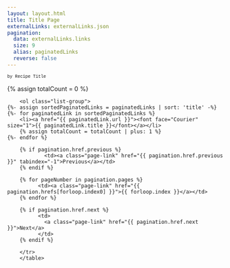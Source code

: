 ```yaml
---
layout: layout.html
title: Title Page
externalLinks: externalLinks.json
pagination:
  data: externalLinks.links
  size: 9
  alias: paginatedLinks
  reverse: false
---
```

<font face="Courier" size="1">by Recipe Title</font>

{% assign totalCount = 0 %}

        <ol class="list-group">
    {%- assign sortedPaginatedLinks = paginatedLinks | sort: 'title' -%}
    {%- for paginatedLink in sortedPaginatedLinks %}
        <li><a href="{{ paginatedLink.url }}"><font face="Courier" size="1">{{ paginatedLink.title }}</font></a></li>
        {% assign totalCount = totalCount | plus: 1 %}
    {%- endfor %}
</ol>

   <table border=0 cellpadding=3 width=32 height=32>
        <tr>
        
        {% if pagination.href.previous %}      
                <td><a class="page-link" href="{{ pagination.href.previous }}" tabindex="-1">Previous</a></td>     
        {% endif %}
        
        {% for pageNumber in pagination.pages %}
              <td><a class="page-link" href="{{ pagination.hrefs[forloop.index0] }}">{{ forloop.index }}</a></td>
        {% endfor %}
        
        {% if pagination.href.next %}
              <td>
                <a class="page-link" href="{{ pagination.href.next }}">Next</a>
              </td>
        {% endif %}
        
        </tr>
        </table>

        

